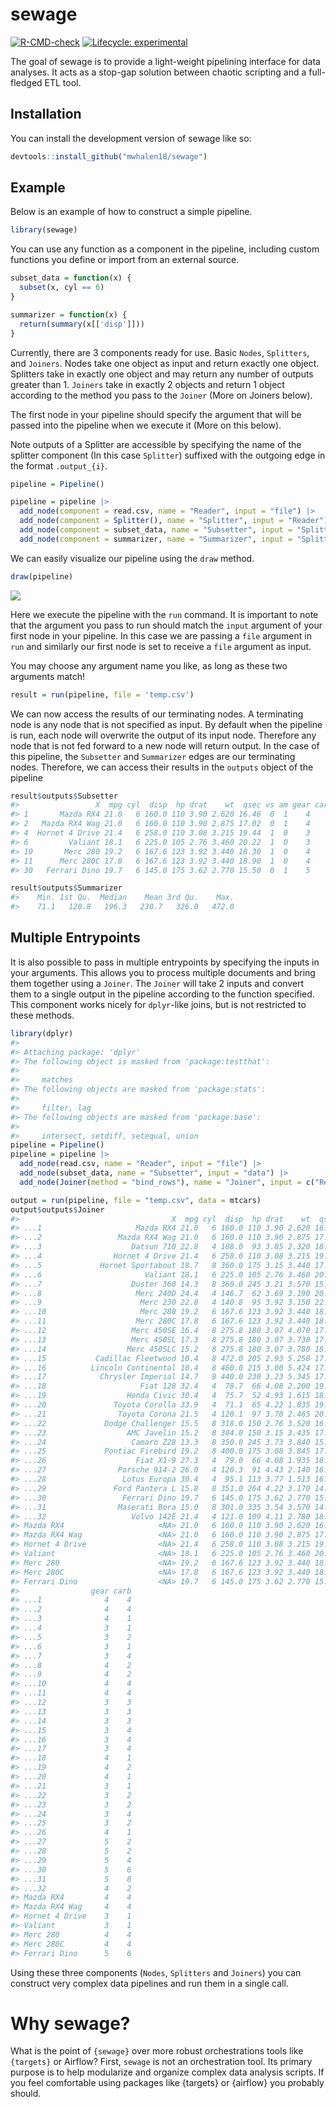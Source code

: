 
<!-- README.md is generated from README.Rmd. Please edit that file -->

# sewage

<!-- badges: start -->

[![R-CMD-check](https://github.com/mwhalen18/sewage/actions/workflows/R-CMD-check.yaml/badge.svg)](https://github.com/mwhalen18/sewage/actions/workflows/R-CMD-check.yaml)
[![Lifecycle:
experimental](https://img.shields.io/badge/lifecycle-experimental-orange.svg)](https://lifecycle.r-lib.org/articles/stages.html#experimental)
<!-- badges: end -->

The goal of sewage is to provide a light-weight pipelining interface for
data analyses. It acts as a stop-gap solution between chaotic scripting
and a full-fledged ETL tool.

## Installation

You can install the development version of sewage like so:

``` r
devtools::install_github("mwhalen18/sewage")
```

## Example

Below is an example of how to construct a simple pipeline.

``` r
library(sewage)
```

You can use any function as a component in the pipeline, including
custom functions you define or import from an external source.

``` r
subset_data = function(x) {
  subset(x, cyl == 6)
}

summarizer = function(x) {
  return(summary(x[['disp']]))
}
```

Currently, there are 3 components ready for use. Basic `Nodes`,
`Splitters`, and `Joiners`. Nodes take one object as input and return
exactly one object. Splitters take in exactly one object and may return
any number of outputs greater than 1. `Joiners` take in exactly 2
objects and return 1 object according to the method you pass to the
`Joiner` (More on Joiners below).

The first node in your pipeline should specify the argument that will be
passed into the pipeline when we execute it (More on this below).

Note outputs of a Splitter are accessible by specifying the name of the
splitter component (In this case `Splitter`) suffixed with the outgoing
edge in the format `.output_{i}`.

``` r
pipeline = Pipeline()

pipeline = pipeline |>
  add_node(component = read.csv, name = "Reader", input = "file") |>
  add_node(component = Splitter(), name = "Splitter", input = "Reader") |>
  add_node(component = subset_data, name = "Subsetter", input = "Splitter.output_2") |>
  add_node(component = summarizer, name = "Summarizer", input = "Splitter.output_1")
```

We can easily visualize our pipeline using the `draw` method.

``` r
draw(pipeline)
```

![](man/figures/pipeline-vis.png)

Here we execute the pipeline with the `run` command. It is important to
note that the argument you pass to run should match the `input` argument
of your first node in your pipeline. In this case we are passing a
`file` argument in `run` and similarly our first node is set to receive
a `file` argument as input.

You may choose any argument name you like, as long as these two
arguments match!

``` r
result = run(pipeline, file = 'temp.csv')
```

We can now access the results of our terminating nodes. A terminating
node is any node that is not specified as input. By default when the
pipeline is run, each node will overwrite the output of its input node.
Therefore any node that is not fed forward to a new node will return
output. In the case of this pipeline, the `Subsetter` and `Summarizer`
edges are our terminating nodes. Therefore, we can access their results
in the `outputs` object of the pipeline

``` r
result$outputs$Subsetter
#>                 X  mpg cyl  disp  hp drat    wt  qsec vs am gear carb
#> 1       Mazda RX4 21.0   6 160.0 110 3.90 2.620 16.46  0  1    4    4
#> 2   Mazda RX4 Wag 21.0   6 160.0 110 3.90 2.875 17.02  0  1    4    4
#> 4  Hornet 4 Drive 21.4   6 258.0 110 3.08 3.215 19.44  1  0    3    1
#> 6         Valiant 18.1   6 225.0 105 2.76 3.460 20.22  1  0    3    1
#> 10       Merc 280 19.2   6 167.6 123 3.92 3.440 18.30  1  0    4    4
#> 11      Merc 280C 17.8   6 167.6 123 3.92 3.440 18.90  1  0    4    4
#> 30   Ferrari Dino 19.7   6 145.0 175 3.62 2.770 15.50  0  1    5    6
```

``` r
result$outputs$Summarizer
#>    Min. 1st Qu.  Median    Mean 3rd Qu.    Max. 
#>    71.1   120.8   196.3   230.7   326.0   472.0
```

## Multiple Entrypoints

It is also possible to pass in multiple entrypoints by specifying the
inputs in your arguments. This allows you to process multiple documents
and bring them together using a `Joiner`. The `Joiner` will take 2
inputs and convert them to a single output in the pipeline according to
the function specified. This component works nicely for `dplyr`-like
joins, but is not restricted to these methods.

``` r
library(dplyr)
#> 
#> Attaching package: 'dplyr'
#> The following object is masked from 'package:testthat':
#> 
#>     matches
#> The following objects are masked from 'package:stats':
#> 
#>     filter, lag
#> The following objects are masked from 'package:base':
#> 
#>     intersect, setdiff, setequal, union
pipeline = Pipeline()
pipeline = pipeline |>
  add_node(read.csv, name = "Reader", input = "file") |>
  add_node(subset_data, name = "Subsetter", input = "data") |>
  add_node(Joiner(method = "bind_rows"), name = "Joiner", input = c("Reader", "Subsetter"))

output = run(pipeline, file = "temp.csv", data = mtcars)
output$outputs$Joiner
#>                                  X  mpg cyl  disp  hp drat    wt  qsec vs am
#> ...1                     Mazda RX4 21.0   6 160.0 110 3.90 2.620 16.46  0  1
#> ...2                 Mazda RX4 Wag 21.0   6 160.0 110 3.90 2.875 17.02  0  1
#> ...3                    Datsun 710 22.8   4 108.0  93 3.85 2.320 18.61  1  1
#> ...4                Hornet 4 Drive 21.4   6 258.0 110 3.08 3.215 19.44  1  0
#> ...5             Hornet Sportabout 18.7   8 360.0 175 3.15 3.440 17.02  0  0
#> ...6                       Valiant 18.1   6 225.0 105 2.76 3.460 20.22  1  0
#> ...7                    Duster 360 14.3   8 360.0 245 3.21 3.570 15.84  0  0
#> ...8                     Merc 240D 24.4   4 146.7  62 3.69 3.190 20.00  1  0
#> ...9                      Merc 230 22.8   4 140.8  95 3.92 3.150 22.90  1  0
#> ...10                     Merc 280 19.2   6 167.6 123 3.92 3.440 18.30  1  0
#> ...11                    Merc 280C 17.8   6 167.6 123 3.92 3.440 18.90  1  0
#> ...12                   Merc 450SE 16.4   8 275.8 180 3.07 4.070 17.40  0  0
#> ...13                   Merc 450SL 17.3   8 275.8 180 3.07 3.730 17.60  0  0
#> ...14                  Merc 450SLC 15.2   8 275.8 180 3.07 3.780 18.00  0  0
#> ...15           Cadillac Fleetwood 10.4   8 472.0 205 2.93 5.250 17.98  0  0
#> ...16          Lincoln Continental 10.4   8 460.0 215 3.00 5.424 17.82  0  0
#> ...17            Chrysler Imperial 14.7   8 440.0 230 3.23 5.345 17.42  0  0
#> ...18                     Fiat 128 32.4   4  78.7  66 4.08 2.200 19.47  1  1
#> ...19                  Honda Civic 30.4   4  75.7  52 4.93 1.615 18.52  1  1
#> ...20               Toyota Corolla 33.9   4  71.1  65 4.22 1.835 19.90  1  1
#> ...21                Toyota Corona 21.5   4 120.1  97 3.70 2.465 20.01  1  0
#> ...22             Dodge Challenger 15.5   8 318.0 150 2.76 3.520 16.87  0  0
#> ...23                  AMC Javelin 15.2   8 304.0 150 3.15 3.435 17.30  0  0
#> ...24                   Camaro Z28 13.3   8 350.0 245 3.73 3.840 15.41  0  0
#> ...25             Pontiac Firebird 19.2   8 400.0 175 3.08 3.845 17.05  0  0
#> ...26                    Fiat X1-9 27.3   4  79.0  66 4.08 1.935 18.90  1  1
#> ...27                Porsche 914-2 26.0   4 120.3  91 4.43 2.140 16.70  0  1
#> ...28                 Lotus Europa 30.4   4  95.1 113 3.77 1.513 16.90  1  1
#> ...29               Ford Pantera L 15.8   8 351.0 264 4.22 3.170 14.50  0  1
#> ...30                 Ferrari Dino 19.7   6 145.0 175 3.62 2.770 15.50  0  1
#> ...31                Maserati Bora 15.0   8 301.0 335 3.54 3.570 14.60  0  1
#> ...32                   Volvo 142E 21.4   4 121.0 109 4.11 2.780 18.60  1  1
#> Mazda RX4                     <NA> 21.0   6 160.0 110 3.90 2.620 16.46  0  1
#> Mazda RX4 Wag                 <NA> 21.0   6 160.0 110 3.90 2.875 17.02  0  1
#> Hornet 4 Drive                <NA> 21.4   6 258.0 110 3.08 3.215 19.44  1  0
#> Valiant                       <NA> 18.1   6 225.0 105 2.76 3.460 20.22  1  0
#> Merc 280                      <NA> 19.2   6 167.6 123 3.92 3.440 18.30  1  0
#> Merc 280C                     <NA> 17.8   6 167.6 123 3.92 3.440 18.90  1  0
#> Ferrari Dino                  <NA> 19.7   6 145.0 175 3.62 2.770 15.50  0  1
#>                gear carb
#> ...1              4    4
#> ...2              4    4
#> ...3              4    1
#> ...4              3    1
#> ...5              3    2
#> ...6              3    1
#> ...7              3    4
#> ...8              4    2
#> ...9              4    2
#> ...10             4    4
#> ...11             4    4
#> ...12             3    3
#> ...13             3    3
#> ...14             3    3
#> ...15             3    4
#> ...16             3    4
#> ...17             3    4
#> ...18             4    1
#> ...19             4    2
#> ...20             4    1
#> ...21             3    1
#> ...22             3    2
#> ...23             3    2
#> ...24             3    4
#> ...25             3    2
#> ...26             4    1
#> ...27             5    2
#> ...28             5    2
#> ...29             5    4
#> ...30             5    6
#> ...31             5    8
#> ...32             4    2
#> Mazda RX4         4    4
#> Mazda RX4 Wag     4    4
#> Hornet 4 Drive    3    1
#> Valiant           3    1
#> Merc 280          4    4
#> Merc 280C         4    4
#> Ferrari Dino      5    6
```

Using these three components (`Nodes`, `Splitters` and `Joiners`) you
can construct very complex data pipelines and run them in a single call.

# Why sewage?

What is the point of `{sewage}` over more robust orchestrations tools
like `{targets}` or Airflow? First, `sewage` is not an orchestration
tool. Its primary purpose is to help modularize and organize complex
data analysis scripts. If you feel comfortable using packages like
{targets} or {airflow} you probably should.

